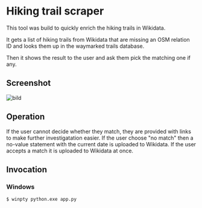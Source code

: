 # Hiking trail scraper
This tool was build to quickly enrich the hiking trails in Wikidata.

It gets a list of hiking trails from Wikidata that are 
missing an OSM relation ID and looks them up in the waymarked trails database.

Then it shows the result to the user and ask them pick the matching one if any.
## Screenshot
![bild](https://user-images.githubusercontent.com/68460690/191992483-079807db-a9b3-4965-a8c0-1ef8f3c03ece.png)

## Operation
If the user cannot decide whether they match, they are provided with links to make further investigatation easier.
If the user choose "no match" then a no-value statement with the current date is uploaded to Wikidata.
If the user accepts a match it is uploaded to Wikidata at once.

## Invocation
### Windows
`$ winpty python.exe app.py`

